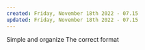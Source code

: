 ```yaml
---
created: Friday, November 18th 2022 - 07.15
updated: Friday, November 18th 2022 - 07.15
---
```

Simple and organize
The correct format